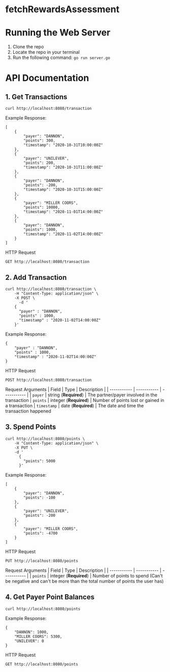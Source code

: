 # **fetchRewardsAssessment**

# Running the Web Server
1. Clone the repo
2. Locate the repo in your terminal
3. Run the following command: `go run server.go`

# API Documentation

## 1. Get Transactions
```
curl http://localhost:8080/transaction
```
Example Response:
```
[
    {
        "payer": "DANNON",
        "points": 300,
        "timestamp": "2020-10-31T10:00:00Z"
    },
    {
        "payer": "UNILEVER",
        "points": 200,
        "timestamp": "2020-10-31T11:00:00Z"
    },
    {
        "payer": "DANNON",
        "points": -200,
        "timestamp": "2020-10-31T15:00:00Z"
    },
    {
        "payer": "MILLER COORS",
        "points": 10000,
        "timestamp": "2020-11-01T14:00:00Z"
    },
    {
        "payer": "DANNON",
        "points": 1000,
        "timestamp": "2020-11-02T14:00:00Z"
    }
]
```
HTTP Request
```
GET http://localhost:8080/transaction
```
## 2. Add Transaction
```
curl http://localhost:8080/transaction \
    -H "Content-Type: application/json" \
    -X POST \
	  -d '
    {
      "payer" : "DANNON",
      "points" : 1000,
      "timestamp" : "2020-11-02T14:00:00Z"
    }'
```
Example Response:
```
{
    "payer" : "DANNON",
    "points" : 1000,
    "timestamp" : "2020-11-02T14:00:00Z"
}
```
HTTP Request
```
POST http://localhost:8080/transaction
```
Request Arguments
| Field | Type | Description |
| ----------- | ----------- | ----------- |
| `payer` | string (**Required**) | The partner/payer involved in the transaction
| `points` | integer (**Required**) | Number of points lost or gained in a transaction
| `timestamp` | date (**Required**) | The date and time the transaction happened

## 3. Spend Points
```
curl http://localhost:8080/points \
    -H "Content-Type: application/json" \
    -X PUT \
    -d '
	  {
	    "points": 5000
	  }'
```
Example Response:
```
[
    {
        "payer": "DANNON",
        "points": -100
    },
    {
        "payer": "UNILEVER",
        "points": -200
    },
    {
        "payer": "MILLER COORS",
        "points": -4700
    }
]
```
HTTP Request
```
PUT http://localhost:8080/points
```
Request Arguments
| Field | Type | Description |
| ----------- | ----------- | ----------- |
| `points` | integer (**Required**) | Number of points to spend (Can't be negative and can't be more than the total number of points the user has)

## 4. Get Payer Point Balances
```
curl http://localhost:8080/points
```
Example Response:
```
{
    "DANNON": 1000,
    "MILLER COORS": 5300,
    "UNILEVER": 0
}
```
HTTP Request
```
GET http://localhost:8080/points
```
